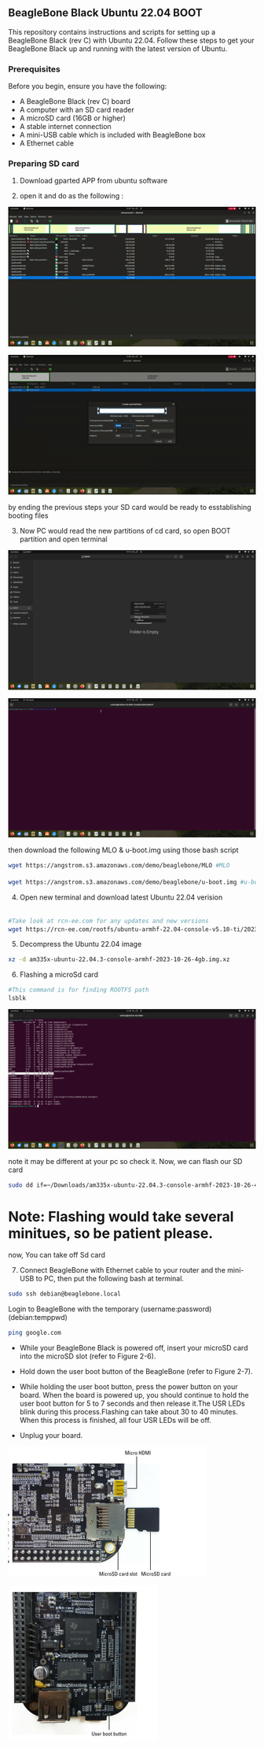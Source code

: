 ## BeagleBone Black Ubuntu 22.04 BOOT

This repository contains instructions and scripts for setting up a BeagleBone Black (rev C) with Ubuntu 22.04. Follow these steps to get your BeagleBone Black up and running with the latest version of Ubuntu.

### Prerequisites

Before you begin, ensure you have the following:

- A BeagleBone Black (rev C) board
- A computer with an SD card reader
- A microSD card (16GB or higher)
- A stable internet connection
- A mini-USB cable which is included with BeagleBone box
- A Ethernet cable

### Preparing SD card

1. Download gparted APP from ubuntu software

2. open it and do as the following : 

![gparted_1](Images/ezgif.com-video-to-gif.gif)

![gparted_2](Images/ezgif.com-video-to-gif_1.gif)

by ending the previous steps your SD card would be ready to esstablishing booting files

3. Now PC would read the new partitions of cd card, so open BOOT partition and open terminal

![BOOT_Term_1](Images/Screenshotfrom2023-10-3014-12-52.png)

![BOOT_Term_2](Images/Screenshotfrom202310-3014-14-34.png)


then download the following MLO & u-boot.img using those bash script

```bash
wget https://angstrom.s3.amazonaws.com/demo/beaglebone/MLO #MLO

wget https://angstrom.s3.amazonaws.com/demo/beaglebone/u-boot.img #u-boot.img

```

4. Open new terminal and download latest Ubuntu 22.04 verision

```bash

#Take look at rcn-ee.com for any updates and new versions
wget https://rcn-ee.com/rootfs/ubuntu-armhf-22.04-console-v5.10-ti/2023-10-26/am335x-ubuntu-22.04.3-console-armhf-2023-10-26-4gb.img.xz

```

5. Decompress the Ubuntu 22.04 image

```bash
xz -d am335x-ubuntu-22.04.3-console-armhf-2023-10-26-4gb.img.xz

```

6. Flashing a microSd card 

```bash
#This command is for finding ROOTFS path
lsblk 

```
![BOOT_Term_3](Images/Screenshotfrom2023-10-3015-38-37.png)

note it may be different at your pc so check it.
Now, we can flash our SD card

```bash
sudo dd if=~/Downloads/am335x-ubuntu-22.04.3-console-armhf-2023-10-26-4gb.img of=/dev/sda2 bs=1M

```
# Note: Flashing would take several minitues, so be patient please.
now, You can take off Sd card

7. Connect BeagleBone with Ethernet cable to your router and the mini-USB to PC,
then put the following bash at terminal.

```bash
sudo ssh debian@beaglebone.local

```
Login to BeagleBone with the temporary (username:password) (debian:temppwd)

```bash
ping google.com

```
- While your BeagleBone Black is powered off, insert your microSD card into the microSD slot (refer to Figure 2-6).

- Hold down the user boot button of the BeagleBone (refer to Figure 2-7).

- While holding the user boot button, press the power button on your board. When the board is powered up, you should continue to hold the user boot button for 5 to 7 seconds and then release it.The USR LEDs blink during this process.Flashing can take about 30 to 40 minutes. When this process is finished, all four USR LEDs will be off.

- Unplug your board.

![HARDWARE_1](Images/Screenshotfrom2023-10-3020-53-18.png)

![HARDWARE_2](Images/Screenshotfrom2023-10-3020-53-32.png)


